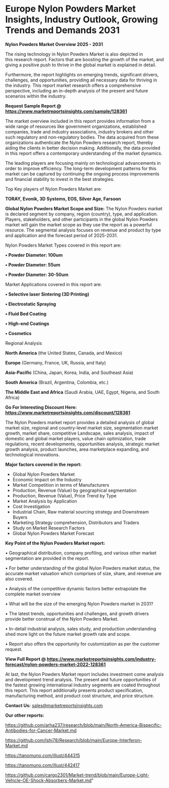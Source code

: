# Europe Nylon Powders Market Insights, Industry Outlook, Growing Trends and Demands 2031

<Strong> Nylon Powders Market Overview 2025 - 2031</strong>

The rising technology in Nylon Powders Market is also depicted in this research report. Factors that are boosting the growth of the market, and giving a positive push to thrive in the global market is explained in detail.

Furthermore, the report highlights on emerging trends, significant drivers, challenges, and opportunities, providing all necessary data for thriving in the industry. This report market research offers a comprehensive perspective, including an in-depth analysis of the present and future scenarios within the industry.

<strong>Request Sample Report @ <a href=https://www.marketreportsinsights.com/sample/128361>https://www.marketreportsinsights.com/sample/128361</a></strong>

The market overview included in this report provides information from a wide range of resources like government organizations, established companies, trade and industry associations, industry brokers and other such regulatory and non-regulatory bodies. The data acquired from these organizations authenticate the Nylon Powders research report, thereby aiding the clients in better decision making. Additionally, the data provided in this report offers a contemporary understanding of the market dynamics.

The leading players are focusing mainly on technological advancements in order to improve efficiency. The long-term development patterns for this market can be captured by continuing the ongoing process improvements and financial stability to invest in the best strategies.

Top Key players of Nylon Powders Market are:

<strong>TORAY, Evonik, 3D Systems, EOS, Silver Age, Farsoon</strong>

<strong><b>Global Nylon Powders Market Scope and Size:</b></strong>
The Nylon Powders market is declared segment by company, region (country), type, and application. Players, stakeholders, and other participants in the global Nylon Powders market will gain the market scope as they use the report as a powerful resource. The segmental analysis focuses on revenue and product by type and application and the forecast period of 2025-2031.

Nylon Powders Market Types covered in this report are:

<strong>• Powder Diameter: 100um

• Powder Diameter: 55um

• Powder Diameter: 30-50um</strong>

Market Applications covered in this report are:

<strong>• Selective laser Sintering (3D Printing)

• Electrostatic Spraying

• Fluid Bed Coating

• High-end Coatings

• Cosmetics</strong> 

Regional Analysis

<strong>North America</strong> (the United States, Canada, and Mexico)

<strong>Europe</strong> (Germany, France, UK, Russia, and Italy)

<strong>Asia-Pacific</strong> (China, Japan, Korea, India, and Southeast Asia)

<strong>South America</strong> (Brazil, Argentina, Colombia, etc.)

<strong>The Middle East and Africa</strong> (Saudi Arabia, UAE, Egypt, Nigeria, and South Africa)

<strong>Go For Interesting Discount Here: <a href=https://www.marketreportsinsights.com/discount/128361>https://www.marketreportsinsights.com/discount/128361</a></strong>

The Nylon Powders market report provides a detailed analysis of global market size, regional and country-level market size, segmentation market growth, market share, competitive Landscape, sales analysis, impact of domestic and global market players, value chain optimization, trade regulations, recent developments, opportunities analysis, strategic market growth analysis, product launches, area marketplace expanding, and technological innovations.

<strong><b>Major factors covered in the report:</b></strong>
<ul>
  <li>Global Nylon Powders Market </li>
  <li>Economic Impact on the Industry</li>
  <li>Market Competition in terms of Manufacturers</li>
  <li>Production, Revenue (Value) by geographical segmentation</li>
  <li>Production, Revenue (Value), Price Trend by Type</li>
  <li>Market Analysis by Application</li>
  <li>Cost Investigation</li>
  <li>Industrial Chain, Raw material sourcing strategy and Downstream Buyers</li>
  <li>Marketing Strategy comprehension, Distributors and Traders</li>
  <li>Study on Market Research Factors</li>
  <li>Global Nylon Powders Market Forecast</li>
</ul>

<strong><b>Key Point of the Nylon Powders Market report:</b></strong>

• Geographical distribution, company profiling, and various other market segmentation are provided in the report.

• For better understanding of the global Nylon Powders market status, the accurate market valuation which comprises of size, share, and revenue are also covered.

• Analysis of the competitive dynamic factors better extrapolate the complete market overview

• What will be the size of the emerging Nylon Powders market in 2031?

• The latest trends, opportunities and challenges, and growth drivers provide better construal of the Nylon Powders Market.

• In-detail industrial analysis, sales study, and production understanding shed more light on the future market growth rate and scope.

• Report also offers the opportunity for customization as per the customer request.

<strong><b>View Full Report @ <a href=https://www.marketreportsinsights.com/industry-forecast/nylon-powders-market-2022-128361>https://www.marketreportsinsights.com/industry-forecast/nylon-powders-market-2022-128361</a></b></strong>


At last, the Nylon Powders Market report includes investment come analysis and development trend analysis. The present and future opportunities of the fastest growing international industry segments are coated throughout this report. This report additionally presents product specification, manufacturing method, and product cost structure, and price structure.

<strong>Contact Us:</strong>
sales@marketreportsinsights.com

<strong>Our other reports:</strong>

<a href=https://github.com/arha237/research/blob/main/North-America-Bispecific-Antibodies-for-Cancer-Market.md>https://github.com/arha237/research/blob/main/North-America-Bispecific-Antibodies-for-Cancer-Market.md</a>

<a href=https://github.com/Ishi78/Research/blob/main/Europe-Interferon-Market.md>https://github.com/Ishi78/Research/blob/main/Europe-Interferon-Market.md</a>

<a href=https://tanomuno.com/illust/444315>https://tanomuno.com/illust/444315</a>

<a href=https://tanomuno.com/illust/442417>https://tanomuno.com/illust/442417</a>

<a href=https://github.com/cargo2301/Market-trend/blob/main/Europe-Light-Vehicle-OE-Shock-Absorbers-Market.md>https://github.com/cargo2301/Market-trend/blob/main/Europe-Light-Vehicle-OE-Shock-Absorbers-Market.md</a>"
